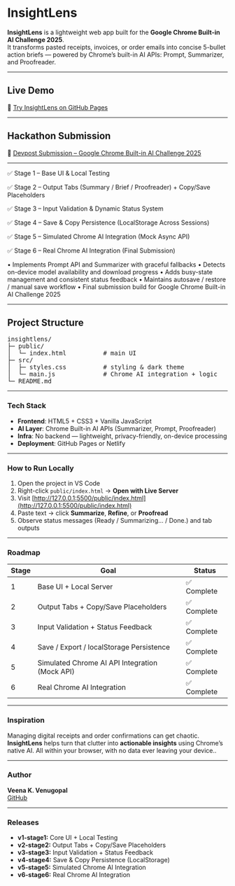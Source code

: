 # InsightLens

**InsightLens** is a lightweight web app built for the **Google Chrome Built-in AI Challenge 2025**.  
It transforms pasted receipts, invoices, or order emails into concise 5-bullet action briefs — powered by Chrome’s built-in AI APIs: Prompt, Summarizer, and Proofreader.

---

## Live Demo

🔗 [Try InsightLens on GitHub Pages](link)

---

## Hackathon Submission

🔗 [Devpost Submission – Google Chrome Built-in AI Challenge 2025](link)

---


✅ Stage 1 – Base UI & Local Testing  

✅ Stage 2 – Output Tabs (Summary / Brief / Proofreader) + Copy/Save Placeholders  

✅ Stage 3 – Input Validation & Dynamic Status System  

✅ Stage 4 – Save & Copy Persistence (LocalStorage Across Sessions)

✅ Stage 5 – Simulated Chrome AI Integration (Mock Async API)

✅ Stage 6 – Real Chrome AI Integration (Final Submission)

• Implements Prompt API and Summarizer with graceful fallbacks
• Detects on-device model availability and download progress
• Adds busy-state management and consistent status feedback
• Maintains autosave / restore / manual save workflow
• Final submission build for Google Chrome Built-in AI Challenge 2025

---

## Project Structure

<pre>insightlens/
├─ public/
│  └─ index.html          # main UI
├─ src/
│  ├─ styles.css          # styling & dark theme
│  └─ main.js             # Chrome AI integration + logic
└─ README.md
</pre>

---

### Tech Stack
- **Frontend**: HTML5 + CSS3 + Vanilla JavaScript  
- **AI Layer**: Chrome Built-in AI APIs (Summarizer, Prompt, Proofreader)
- **Infra**: No backend — lightweight, privacy-friendly, on-device processing 
- **Deployment**: GitHub Pages or Netlify  

---

### How to Run Locally
1. Open the project in VS Code  
2. Right-click `public/index.html` → **Open with Live Server**  
3. Visit [http://127.0.0.1:5500/public/index.html](http://127.0.0.1:5500/public/index.html)  
4. Paste text → click **Summarize**, **Refine**, or **Proofread**
5. Observe status messages (Ready / Summarizing… / Done.) and tab outputs

---

### Roadmap
| Stage | Goal | Status |
|-------|------|--------|
| 1 | Base UI + Local Server | ✅ Complete |
| 2 | Output Tabs + Copy/Save Placeholders | ✅ Complete |
| 3 | Input Validation + Status Feedback | ✅ Complete |
| 4 | Save / Export / localStorage Persistence | ✅ Complete |
| 5 | Simulated Chrome AI API Integration (Mock API) | ✅ Complete |
| 6 | Real Chrome AI Integration | ✅ Complete |

---

### Inspiration
Managing digital receipts and order confirmations can get chaotic.  
**InsightLens** helps turn that clutter into **actionable insights** using Chrome’s native AI.
All within your browser, with no data ever leaving your device..

---

### Author
**Veena K. Venugopal**  
[GitHub](https://github.com/Veena-K-Venugopal) 

---

### Releases
- **v1-stage1:** Core UI + Local Testing  
- **v2-stage2:** Output Tabs + Copy/Save Placeholders  
- **v3-stage3:** Input Validation + Status Feedback  
- **v4-stage4:** Save & Copy Persistence (LocalStorage)
- **v5-stage5:** Simulated Chrome AI Integration
- **v6-stage6:** Real Chrome AI Integration